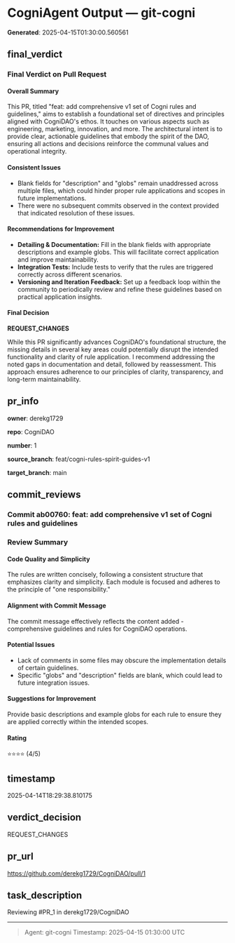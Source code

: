 # CogniAgent Output — git-cogni

**Generated**: 2025-04-15T01:30:00.560561

## final_verdict
### Final Verdict on Pull Request

#### Overall Summary
This PR, titled "feat: add comprehensive v1 set of Cogni rules and guidelines," aims to establish a foundational set of directives and principles aligned with CogniDAO's ethos. It touches on various aspects such as engineering, marketing, innovation, and more. The architectural intent is to provide clear, actionable guidelines that embody the spirit of the DAO, ensuring all actions and decisions reinforce the communal values and operational integrity.

#### Consistent Issues
- Blank fields for "description" and "globs" remain unaddressed across multiple files, which could hinder proper rule applications and scopes in future implementations.
- There were no subsequent commits observed in the context provided that indicated resolution of these issues.

#### Recommendations for Improvement
- **Detailing & Documentation:** Fill in the blank fields with appropriate descriptions and example globs. This will facilitate correct application and improve maintainability.
- **Integration Tests:** Include tests to verify that the rules are triggered correctly across different scenarios.
- **Versioning and Iteration Feedback:** Set up a feedback loop within the community to periodically review and refine these guidelines based on practical application insights.

#### Final Decision
**REQUEST_CHANGES**

While this PR significantly advances CogniDAO's foundational structure, the missing details in several key areas could potentially disrupt the intended functionality and clarity of rule application. I recommend addressing the noted gaps in documentation and detail, followed by reassessment. This approach ensures adherence to our principles of clarity, transparency, and long-term maintainability.

## pr_info
**owner**:
derekg1729

**repo**:
CogniDAO

**number**:
1

**source_branch**:
feat/cogni-rules-spirit-guides-v1

**target_branch**:
main

## commit_reviews
### Commit ab00760: feat: add comprehensive v1 set of Cogni rules and guidelines
### Review Summary

#### Code Quality and Simplicity
The rules are written concisely, following a consistent structure that emphasizes clarity and simplicity. Each module is focused and adheres to the principle of "one responsibility."

#### Alignment with Commit Message
The commit message effectively reflects the content added - comprehensive guidelines and rules for CogniDAO operations.

#### Potential Issues
- Lack of comments in some files may obscure the implementation details of certain guidelines.
- Specific "globs" and "description" fields are blank, which could lead to future integration issues.

#### Suggestions for Improvement
Provide basic descriptions and example globs for each rule to ensure they are applied correctly within the intended scopes.

#### Rating
⭐⭐⭐⭐ (4/5)

## timestamp
2025-04-14T18:29:38.810175

## verdict_decision
REQUEST_CHANGES

## pr_url
https://github.com/derekg1729/CogniDAO/pull/1

## task_description
Reviewing #PR_1 in derekg1729/CogniDAO

---
> Agent: git-cogni
> Timestamp: 2025-04-15 01:30:00 UTC